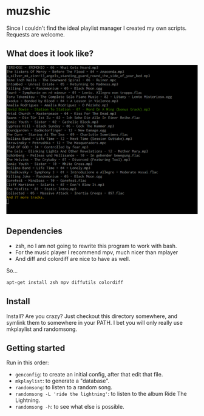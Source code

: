# muzshic
Since I couldn't find the ideal playlist manager I created my own
scripts.  Requests are welcome.

## What does it look like?

![screenshot](/screenshot/screenshot.png?raw=true "That's what it looks like!")

## Dependencies
 * zsh, no I am not going to rewrite this program to work with bash.
 * For the music player I recommend mpv, much nicer than mplayer
 * And diff and colordiff are nice to have as well.

So...

```zsh
apt-get install zsh mpv diffutils colordiff
```

## Install
Install? Are you crazy? Just checkout this directory somewhere, and
symlink them to somewhere in your PATH. I bet you will only really use
mkplaylist and randomsong.

## Getting started
Run in this order:
 * <code>genconfig</code>: to create an initial config, after that edit that file.
 * <code>mkplaylist</code>: to generate a "database".
 * <code>randomsong</code>: to listen to a random song.
 * <code>randomsong -L 'ride the lightning'</code>: to listen to the album Ride The Lightning.
 * <code>randomsong -h</code>: to see what else is possible.
